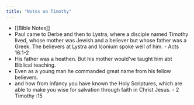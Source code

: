 ```yaml
---
title: "Notes on Timothy"
---
```


- [[Bible Notes]]
- Paul came to Derbe and then to Lystra, where a disciple named Timothy lived, whose mother was Jewish and a believer but whose father was a Greek. The believers at Lystra and Iconium spoke well of him. - Acts‬ 16:1-2‬
- His father was a heathen. But his mother would’ve taught him abt Biblical teaching.
- Even as a young man he commanded great name from his fellow believers.
- and how from infancy you have known the Holy Scriptures, which are able to make you wise for salvation through faith in Christ Jesus. - 2 Timothy‬ :15‬